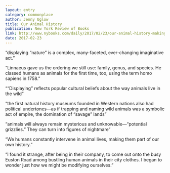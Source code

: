 ```yaml
---
layout: entry
category: commonplace
author: Jenny Uglow
title: Our Animal History
publication: New York Review of Books
link: http://www.nybooks.com/daily/2017/02/23/our-animal-history-making-nature/
date: 2017-02-23
---
```


“displaying “nature” is a complex, many-faceted, ever-changing imaginative act.”

“Linnaeus gave us the ordering we still use: family, genus, and species. He classed humans as animals for the first time, too, using the term homo sapiens in 1758.”

““Displaying” reflects popular cultural beliefs about the way animals live in the wild”

“the first natural history museums founded in Western nations also had political undertones—as if trapping and naming wild animals was a symbolic act of empire, the domination of “savage” lands”

“animals will always remain mysterious and unknowable—“potential grizzlies.” They can turn into figures of nightmare”

“We humans constantly intervene in animal lives, making them part of our own history.”

“I found it strange, after being in their company, to come out onto the busy Euston Road among bustling human animals in their city clothes. I began to wonder just how we might be modifying ourselves.”

